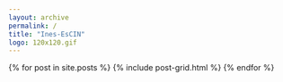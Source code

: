 ```yaml
---
layout: archive
permalink: /
title: "Ines-EsCIN"
logo: 120x120.gif
---
```


<div class="tiles">
{% for post in site.posts %}
	{% include post-grid.html %}
{% endfor %}
</div><!-- /.tiles -->
